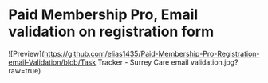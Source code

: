 # Paid Membership Pro, Email validation on registration form

![Preview](https://github.com/elias1435/Paid-Membership-Pro-Registration-email-Validation/blob/Task Tracker - Surrey Care email validation.jpg?raw=true)
